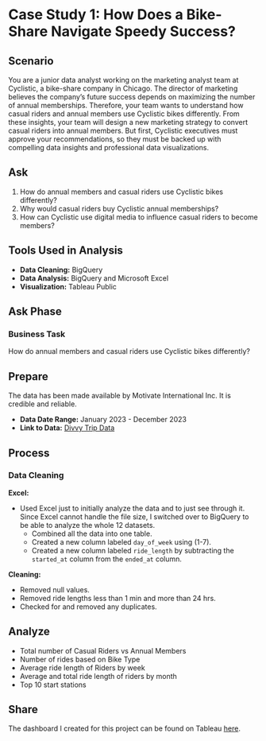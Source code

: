 # Case Study 1: How Does a Bike-Share Navigate Speedy Success?

## Scenario
You are a junior data analyst working on the marketing analyst team at Cyclistic, a bike-share company in Chicago. The director of marketing believes the company’s future success depends on maximizing the number of annual memberships. Therefore, your team wants to understand how casual riders and annual members use Cyclistic bikes differently. From these insights, your team will design a new marketing strategy to convert casual riders into annual members. But first, Cyclistic executives must approve your recommendations, so they must be backed up with compelling data insights and professional data visualizations.

## Ask
1. How do annual members and casual riders use Cyclistic bikes differently?
2. Why would casual riders buy Cyclistic annual memberships?
3. How can Cyclistic use digital media to influence casual riders to become members?

## Tools Used in Analysis
- **Data Cleaning:** BigQuery
- **Data Analysis:** BigQuery and Microsoft Excel
- **Visualization:** Tableau Public

## Ask Phase
### Business Task
How do annual members and casual riders use Cyclistic bikes differently?

## Prepare
The data has been made available by Motivate International Inc. It is credible and reliable.
- **Data Date Range:** January 2023 - December 2023
- **Link to Data:** [Divvy Trip Data](https://divvy-tripdata.s3.amazonaws.com/index.html)

## Process
### Data Cleaning
**Excel:**
- Used Excel just to initially analyze the data and to just see through it. Since Excel cannot handle the file size, I switched over to BigQuery to be able to analyze the whole 12 datasets.
  - Combined all the data into one table.
  - Created a new column labeled `day_of_week` using (1-7).
  - Created a new column labeled `ride_length` by subtracting the `started_at` column from the `ended_at` column.

**Cleaning:**
- Removed null values.
- Removed ride lengths less than 1 min and more than 24 hrs.
- Checked for and removed any duplicates.

## Analyze
- Total number of Casual Riders vs Annual Members
- Number of rides based on Bike Type
- Average ride length of Riders by week
- Average and total ride length of riders by month
- Top 10 start stations

## Share
The dashboard I created for this project can be found on Tableau [here](https://public.tableau.com/app/profile/fraol.bekele/viz/Cyclistsridesharecasestudy/Dashboard1).
